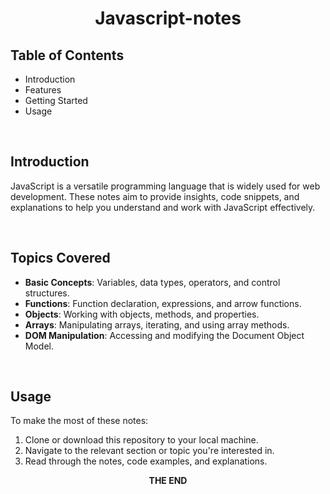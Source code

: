 <div align="center">
  
# Javascript-notes
</div>


## Table of Contents

- Introduction
- Features
- Getting Started
- Usage

$~~$
## Introduction

JavaScript is a versatile programming language that is widely used for web development. These notes aim to provide insights, code snippets, and explanations to help you understand and work with JavaScript effectively.

$~~$
## Topics Covered
- **Basic Concepts**: Variables, data types, operators, and control structures.
- **Functions**: Function declaration, expressions, and arrow functions.
- **Objects**: Working with objects, methods, and properties.
- **Arrays**: Manipulating arrays, iterating, and using array methods.
- **DOM Manipulation**: Accessing and modifying the Document Object Model.

$~~$
## Usage

To make the most of these notes:

1. Clone or download this repository to your local machine.
2. Navigate to the relevant section or topic you're interested in.
3. Read through the notes, code examples, and explanations.
$~~$

<div align="center">
<b>THE END</b>
</div>
